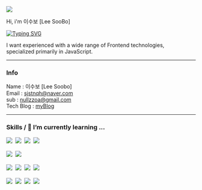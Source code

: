 
<img src="https://capsule-render.vercel.app/api?type=waving&color=D3D3D3&height=180&section=header&text=Hi&nbsp;yo~🤘&fontSize=40" />

Hi, i'm 이수보 [Lee SooBo]<br />

[![Typing SVG](https://readme-typing-svg.demolab.com?font=Fira+Code&pause=300&color=7DF729&random=false&width=435&lines=Welcome&nbsp;My&nbsp;Github)](https://git.io/typing-svg)

I want experienced with a wide range of Frontend technologies,<br /> specialized primarily in JavaScript.
<hr />

### Info
Name      : 이수보 [Lee Soobo]<br />
Email     : sjstnqh@naver.com<br />
sub       : nullzzoa@gmail.com<br />
Tech Blog : <a href="https://velog.io/@sjsrkdgks">myBlog</a>
<br />

<hr />

### Skills / 🌱 I’m currently learning ...

<img src="https://img.shields.io/badge/JavaScript-20232a.svg?style=for-the-badge&logo=JavaScript&logoColor=F7DF1E" />&nbsp;
<img src="https://img.shields.io/badge/JQuery-20232a.svg?style=for-the-badge&logo=JQuery&logoColor=0769AD" />&nbsp;
<img src="https://img.shields.io/badge/Vue-20232a.svg?style=for-the-badge&logo=Vue.js&logoColor=4FC08D" />&nbsp;
<img src="https://img.shields.io/badge/React-20232a.svg?style=for-the-badge&logo=react&logoColor=61DAFB" />
<br /><br />
<img src="https://img.shields.io/badge/Java-20232a.svg?style=for-the-badge&logo=Java&logoColor=F7DF1E" />&nbsp;
<img src="https://img.shields.io/badge/Spring-20232a.svg?style=for-the-badge&logo=Spring&logoColor=6DB33F" />&nbsp;
<br /><br />
<img src="https://img.shields.io/badge/Oracle-20232a.svg?style=for-the-badge&logo=Oracle&logoColor=F80000" />&nbsp;
<img src="https://img.shields.io/badge/PostgreSQL-20232a.svg?style=for-the-badge&logo=PostgreSQL&logoColor=4169E1" />&nbsp;
<img src="https://img.shields.io/badge/MySQL-20232a.svg?style=for-the-badge&logo=MySQL&logoColor=4479A1" />&nbsp;
<img src="https://img.shields.io/badge/SQL-20232a.svg?style=for-the-badge&logo=SQL&logoColor=F7DF1E" />&nbsp;
<br /><br />
<img src="https://img.shields.io/badge/vscode-20232a.svg?style=for-the-badge&logo=visualstudiocode&logoColor=007ACC" />&nbsp;
<img src="https://img.shields.io/badge/eclipse-20232a.svg?style=for-the-badge&logo=eclipseide&logoColor=#007ACC" />&nbsp;
<img src="https://img.shields.io/badge/dbeaver-20232a.svg?style=for-the-badge&logo=dbeaver&logoColor=F3F5F5" />&nbsp;
<img src="https://img.shields.io/badge/Notion-20232a.svg?style=for-the-badge&logo=Notion&logoColor=F3F5F5" />&nbsp;

<!--
**soobolee/soobolee** is a ✨ _special_ ✨ repository because its `README.md` (this file) appears on your GitHub profile.

Here are some ideas to get you started:

- 🔭 I’m currently working on ...
- 👯 I’m looking to collaborate on ...
- 🤔 I’m looking for help with ...
- 💬 Ask me about ...
- 📫 How to reach me: ...
- 😄 Pronouns: ...
- ⚡ Fun fact: ...
-->
